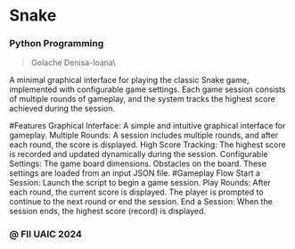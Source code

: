 # Snake

### Python Programming


> Golache Denisa-Ioana\

A minimal graphical interface for playing the classic Snake game, implemented with configurable game settings. Each game session consists of multiple rounds of gameplay, and the system tracks the highest score achieved during the session.

#Features
Graphical Interface: A simple and intuitive graphical interface for gameplay.
Multiple Rounds: A session includes multiple rounds, and after each round, the score is displayed.
High Score Tracking: The highest score is recorded and updated dynamically during the session.
Configurable Settings:
The game board dimensions.
Obstacles on the board. These settings are loaded from an input JSON file.
#Gameplay Flow
Start a Session: Launch the script to begin a game session.
Play Rounds:
After each round, the current score is displayed.
The player is prompted to continue to the next round or end the session.
End a Session: When the session ends, the highest score (record) is displayed.

### @ FII UAIC 2024
